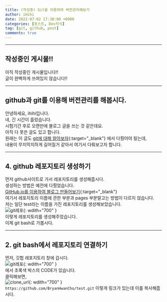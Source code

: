 ```yaml
---
title: (작성중) Git을 이용하여 버전관리해보기
author: iHihi
date: 2022-07-02 17:30:00 +0900
categories: [포스트, Dev지식]
tag: [git, github, post]
comments: true
---
```


---  
## 작성중인 게시물!!
아직 작성중인 게시물입니다!!  
글이 완벽하게 쓰여있지 않습니다!!  

---  
  
## github과 git를 이용해 버전관리를 해봅시다.  
안녕하세요, ihihi입니다.  
네, 긴 시간이 흘렀습니다.  
시험기간 후로 오랜만에 블로그 글을 쓰는 것 같은데요.  
아직 다 못쓴 글도 있고 합니다.  
원래는 이 글도  [git에 대해 알아보자](https://bryanhwancho.github.io/posts/what-is-github/){:target="_blank"}  에서 다뤘어야 됬는데,  
내용이 무지막지하게 길어질거 같아서 여기서 다뤄보고자 합니다.  

---  
  
## 4. github 레포지토리 생성하기  
먼저 github사이트로 가서 레포지토리를 생성해줍시다.  
생성하는 방법은 예전에 다뤘었습니다.  
[GitHub.io를 이용하여 블로그 만들어보기](https://bryanhwancho.github.io/posts/how-to-use/#1-github-%ED%9A%8C%EC%9B%90%EA%B0%80%EC%9E%85%ED%95%98%EA%B8%B0){:target="_blank"}  
여기서 레포지토리 이름에 관한 부분과 pages 부분말고는 방법이 다르지 않습니다.  
저는 일단 test라는 이름을 가진 레포지토리를 생성해보았습니다.  
![git레포](/img/post_img/what_is_github/github_repo.png){: wdith="700"  }  
이렇게 레포지토리를 생성해주었습니다.  
이제 git bash로 가봅시다.  

---  
  
## 2. git bash에서 레포지토리 연결하기  
먼저, 깃헙 레포지토리 창에 갑시다.  
![git레포](/img/post_img/what_is_github/github_repo.png){: wdith="700"  }  
에서 초록색 박스의 CODE가 있습니다.  
클릭해보면,  
![clone_url](/img/post_img/what_is_github/clone_url.png){: wdith="700"  }  
```https://github.com/BryanHwanCho/test.git```
이렇게 링크가 있는데 이를 복사해줍시다.  


